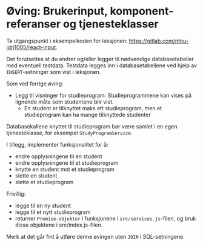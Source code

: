 # Øving: Brukerinput, komponent-referanser og tjenesteklasser
Ta utgangspunkt i eksempelkoden for leksjonen: https://gitlab.com/ntnu-idri1005/react-input.

Det forutsettes at du endrer og/eller legger til nødvendige databasetabeller med eventuell testdata. Testdata legges inn i databasetabellene ved hjelp av ```INSERT```-setninger som vist i leksjonen.

Som ved forrige øving:

* Legg til visninger for studieprogram. Studieprogrammene kan vises på lignende måte som studentene blir vist.
    * En student er tilknyttet maks ett studieprogram, men et studieprogram kan ha mange tilknyttede studenter

Databasekallene knyttet til studieprogram bør være samlet i en egen tjenesteklasse, for eksempel ```StudyProgramService```.

I tillegg, implementer funksjonalitet for å:

* endre opplysningene til en student
* endre opplysningene til et studieprogram
* knytte en student mot et studieprogram
* slette en student
* slette et studieprogram

Frivillig:

* legge til en ny student
* legge til et nytt studieprogram
* returner ```Promise-objekter``` i funksjonene i ```src/services.js```-filen, og bruk disse objektene i src/index.js-filen.

Merk at det går fint å utføre denne øvingen uten ```JOIN``` i SQL-setningene.
